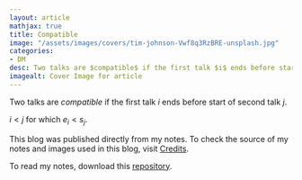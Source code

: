 ```yaml
---
layout: article
mathjax: true
title: Compatible
image: "/assets/images/covers/tim-johnson-Vwf8q3RzBRE-unsplash.jpg"
categories:
- DM
desc: Two talks are $compatible$ if the first talk $i$ ends before start of second talk $j$. 
imagealt: Cover Image for article
---
```


Two talks are $compatible$ if the first talk $i$ ends before start of second talk $j$.
























































































































































































































































































































































































































$i < j$ for which $e_i < s_j$.

























































































































































































































































































































































































































This blog was published directly from my notes.
To check the source of my notes and images used in this blog, visit <a href="/credits.html" target="_blank">Credits</a>.

To read my notes, download this <a href="https://github.com/bovem/CS" target="blank">repository</a>.